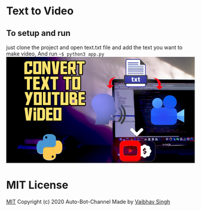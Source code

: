 # Text to Video

## To setup and run
just clone the project and open text.txt file and add the text you want to make video, And run 
`~$ python3 app.py`
[![Video link](thumb.jpeg)](https://www.youtube.com/watch?v=KAmYMtVasnI)

# MIT License

[MIT](LICENSE)
Copyright (c) 2020 Auto-Bot-Channel
Made by [Vaibhav Singh](https://github.com/itsvaibhav01)
